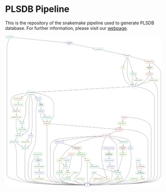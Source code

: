 
# PLSDB Pipeline

This is the repository of the snakemake pipeline used to generate PLSDB database. For further information, please visit our [webpage](https://ccb-microbe.cs.uni-saarland.de/plsdb2025/faq).
  
![pipeline graph](workflow/dag.svg)